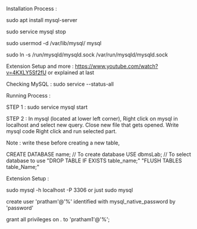 Installation Process :

sudo apt install mysql-server

sudo service mysql stop

sudo usermod -d /var/lib/mysql/ mysql

sudo ln -s /run/mysqld/mysqld.sock /var/run/mysqld/mysqld.sock



Extension Setup and more :
https://www.youtube.com/watch?v=4KXLY5Sf2fU
or explained at last



Checking MySQL : 
sudo service --status-all


Running Process :

STEP 1 : sudo service mysql start

STEP 2 : In mysql (located at lower left corner), Right click on mysql in localhost and select new query.
Close new file that gets opened.
Write mysql code Right click and run selected part.

Note : write these before creating a new table,

CREATE DATABASE name;     // To create database
USE dbmsLab;              //  To select database to use
"DROP TABLE IF EXISTS table_name;"
"FLUSH TABLES table_Name;"



Extension Setup :

sudo mysql -h localhost -P 3306 or just sudo mysql

create user 'pratham'@'%' identified with mysql_native_password by 'password'

grant all privileges on *.* to 'pratham1'@'%';